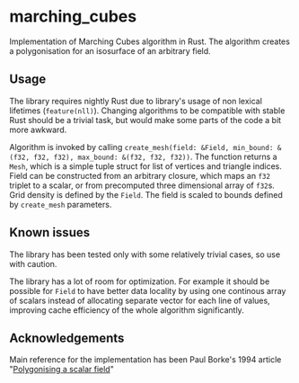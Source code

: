 # marching_cubes

Implementation of Marching Cubes algorithm in Rust. The algorithm creates a polygonisation for an isosurface of an arbitrary field.

## Usage

The library requires nightly Rust due to library's usage of non lexical lifetimes (`feature(nll)`). Changing algorithms to be compatible with stable Rust should be a trivial task, but would make some parts of the code a bit more awkward.

Algorithm is invoked by calling `create_mesh(field: &Field, min_bound: &(f32, f32, f32), max_bound: &(f32, f32, f32))`. The function returns a `Mesh`, which is a simple tuple struct for list of vertices and triangle indices. Field can be constructed from an arbitrary closure, which maps an `f32` triplet to a scalar, or from precomputed three dimensional array of `f32`s. Grid density is defined by the `Field`. The field is scaled to bounds defined by `create_mesh` parameters.

## Known issues

The library has been tested only with some relatively trivial cases, so use with caution.

The library has a lot of room for optimization. For example it should be possible for `Field` to have better data locality by using one continous array of scalars instead of allocating separate vector for each line of values, improving cache efficiency of the whole algorithm significantly.

## Acknowledgements

Main reference for the implementation has been Paul Borke's 1994 article "[Polygonising a scalar field](http://paulbourke.net/geometry/polygonise/)"


